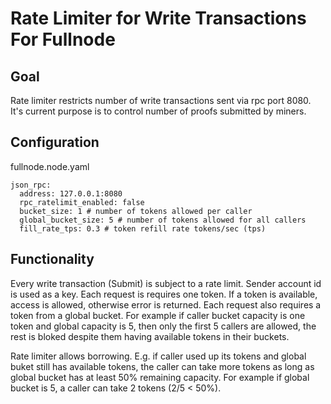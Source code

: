 # Rate Limiter for Write Transactions For Fullnode

## Goal
Rate limiter restricts number of write transactions sent via rpc port 8080. It's current purpose is to 
control number of proofs submitted by miners.

## Configuration
fullnode.node.yaml
```
json_rpc:
  address: 127.0.0.1:8080
  rpc_ratelimit_enabled: false
  bucket_size: 1 # number of tokens allowed per caller
  global_bucket_size: 5 # number of tokens allowed for all callers
  fill_rate_tps: 0.3 # token refill rate tokens/sec (tps)
```
## Functionality
Every write transaction (Submit) is subject to a rate limit. Sender account id is used as a key.
Each request is requires one token. If a token is available, access is allowed, otherwise error is returned.
Each request also requires a token from a global bucket. For example if caller bucket capacity is one token and global capacity is 5,
then only the first 5 callers are allowed, the rest is bloked despite them having available tokens in their buckets.

Rate limiter allows borrowing. E.g. if caller used up its tokens and global buket still has available tokens,
the caller can take more tokens as long as global bucket has at least 50% remaining capacity. For example if 
global bucket is 5, a caller can take 2 tokens (2/5 < 50%).
